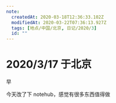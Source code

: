 ```yaml
---
note:
  createdAt: 2020-03-18T12:36:33.102Z
  modifiedAt: 2020-03-22T07:36:13.927Z
  tags: [地点/中国/北京, 日记/2020/3]
  id: ""
---
```


# 2020/3/17 于北京

<!-- @timer "date":"Tue Mar 17 2020 08:33:17 GMT+0800 (CST) -->

早

<!-- @timer "date":"Tue Mar 17 2020 22:56:33 GMT+0800 (CST)","duration":"about 14 hours -->

今天改了下 notehub，感觉有很多东西值得做
